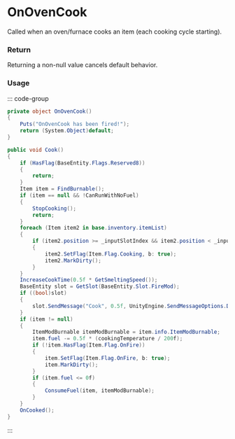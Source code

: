 <Badge type="danger" text="Carbon Compatible"/><Badge type="warning" text="Oxide Compatible"/>
# OnOvenCook
Called when an oven/furnace cooks an item (each cooking cycle starting).
### Return
Returning a non-null value cancels default behavior.

### Usage
::: code-group
```csharp [Example]
private object OnOvenCook()
{
	Puts("OnOvenCook has been fired!");
	return (System.Object)default;
}
```
```csharp [Source — Assembly-CSharp @ BaseOven]
public void Cook()
{
	if (HasFlag(BaseEntity.Flags.Reserved8))
	{
		return;
	}
	Item item = FindBurnable();
	if (item == null && !CanRunWithNoFuel)
	{
		StopCooking();
		return;
	}
	foreach (Item item2 in base.inventory.itemList)
	{
		if (item2.position >= _inputSlotIndex && item2.position < _inputSlotIndex + inputSlots && !item2.HasFlag(Item.Flag.Cooking))
		{
			item2.SetFlag(Item.Flag.Cooking, b: true);
			item2.MarkDirty();
		}
	}
	IncreaseCookTime(0.5f * GetSmeltingSpeed());
	BaseEntity slot = GetSlot(BaseEntity.Slot.FireMod);
	if ((bool)slot)
	{
		slot.SendMessage("Cook", 0.5f, UnityEngine.SendMessageOptions.DontRequireReceiver);
	}
	if (item != null)
	{
		ItemModBurnable itemModBurnable = item.info.ItemModBurnable;
		item.fuel -= 0.5f * (cookingTemperature / 200f);
		if (!item.HasFlag(Item.Flag.OnFire))
		{
			item.SetFlag(Item.Flag.OnFire, b: true);
			item.MarkDirty();
		}
		if (item.fuel <= 0f)
		{
			ConsumeFuel(item, itemModBurnable);
		}
	}
	OnCooked();
}

```
:::
